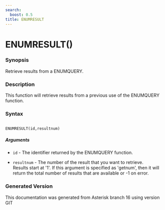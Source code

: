 ```yaml
---
search:
  boost: 0.5
title: ENUMRESULT
---
```


# ENUMRESULT()

### Synopsis

Retrieve results from a ENUMQUERY.

### Description

This function will retrieve results from a previous use of the ENUMQUERY function.<br>


### Syntax


```

ENUMRESULT(id,resultnum)
```
##### Arguments


* `id` - The identifier returned by the ENUMQUERY function.<br>

* `resultnum` - The number of the result that you want to retrieve.<br>
Results start at '1'. If this argument is specified as 'getnum', then it will return the total number of results that are available or -1 on error.<br>


### Generated Version

This documentation was generated from Asterisk branch 16 using version GIT 